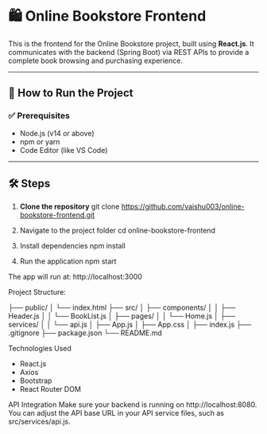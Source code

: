 # 🛍️ Online Bookstore Frontend

This is the frontend for the Online Bookstore project, built using **React.js**. It communicates with the backend (Spring Boot) via REST APIs to provide a complete book browsing and purchasing experience.

---

## 🚀 How to Run the Project

### ✅ Prerequisites
- Node.js (v14 or above)
- npm or yarn
- Code Editor (like VS Code)

---

## 🛠️ Steps

1. **Clone the repository**
   git clone https://github.com/vaishu003/online-bookstore-frontend.git

2. Navigate to the project folder
	cd online-bookstore-frontend

3. Install dependencies
	npm install

4. Run the application
	npm start

The app will run at: http://localhost:3000


Project Structure:

├── public/
│   └── index.html
├── src/
│   ├── components/
│   │   ├── Header.js
│   │   └── BookList.js
│   ├── pages/
│   │   └── Home.js
│   ├── services/
│   │   └── api.js
│   ├── App.js
│   ├── App.css
│   ├── index.js
├── .gitignore
├── package.json
└── README.md


Technologies Used

* React.js
* Axios
* Bootstrap 
* React Router DOM



API Integration
Make sure your backend is running on http://localhost:8080. You can adjust the API base URL in your API service files, such as src/services/api.js.

